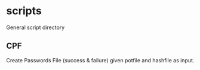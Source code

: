 # scripts
General script directory

## CPF
Create Passwords File (success & failure) given potfile and hashfile as input.
